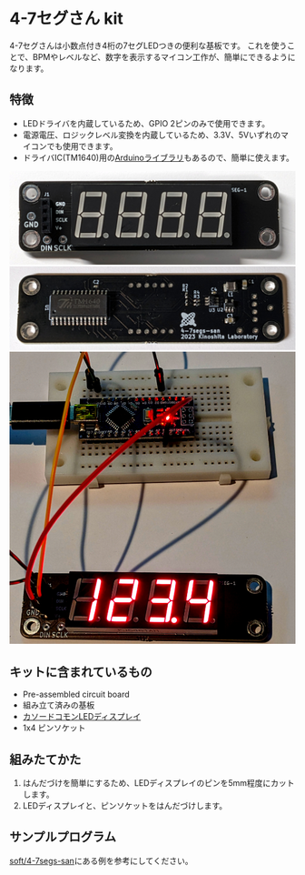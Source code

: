 # 4-7セグさん kit

4-7セグさんは小数点付き4桁の7セグLEDつきの便利な基板です。
これを使うことで、BPMやレベルなど、数字を表示するマイコン工作が、簡単にできるようになります。

## 特徴

- LEDドライバを内蔵しているため、GPIO 2ピンのみで使用できます。
- 電源電圧、ロジックレベル変換を内蔵しているため、3.3V、5Vいずれのマイコンでも使用できます。
- ドライバIC(TM1640)用の[Arduinoライブラリ](./soft/4-7segs-san/TM1640.h)もあるので、簡単に使えます。

![](img/front.jpg)
![](img/back.jpg)
![](img/with_arduino.jpg)

## キットに含まれているもの

- Pre-assembled circuit board
- 組み立て済みの基板
- [カソードコモンLEDディスプレイ](https://www.lcsc.com/product-detail/_Shenzhen-Zhihao-Elec-_C54396.html)
- 1x4 ピンソケット

## 組みたてかた

1. はんだづけを簡単にするため、LEDディスプレイのピンを5mm程度にカットします。
2. LEDディスプレイと、ピンソケットをはんだづけします。

## サンプルプログラム

[soft/4-7segs-san](soft/4-7segs-san)にある例を参考にしてください。
